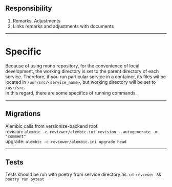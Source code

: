 ## Responsibility
1. Remarks, Adjustments
2. Links remarks and adjustments with documents

---
# Specific
   Because of using mono repository, for the convenience of local development, 
   the working directory is set to the parent directory of each service. 
   Therefore, if you run particular service in a container, its files wil be located in `/usr/src/<service_name>`, 
   but working directory will be set to `/usr/src`.  
   In this regard, there are some specifics of running commands.

---
## Migrations  
Alembic calls from versionize-backend root:  
revision: `alembic -c reviewer/alembic.ini revision --autogenerate -m "comment"`  
upgrade: `alembic -c reviewer/alembic.ini upgrade head`

---
## Tests
Tests should be run with poetry from service directory as:
`cd reviewer && poetry run pytest`
